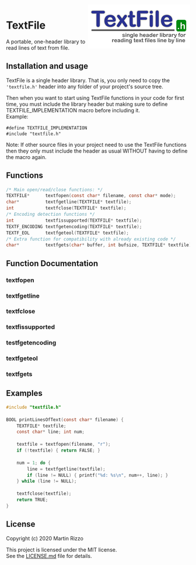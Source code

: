 <img alt="TextFile logo" src="develop/TextFile.png" align="right"/>


TextFile
========

A portable, one-header library to read lines of text from file.


Installation and usage
----------------------
TextFile is a single header library. That is, you only need to copy the `'textfile.h'` header into any folder of your project's source tree.

Then when you want to start using TextFile functions in your code for first time, you must include the library header but making sure to define TEXTFILE_IMPLEMENTATION macro before including it.  
Example:

    #define TEXTFILE_IMPLEMENTATION
    #include "textfile.h"

Note: If other source files in your project need to use the TextFile functions then they only must include the header as usual WITHOUT having to define the macro again.

Functions
---------

```C
/* Main open/read/close functions: */
TEXTFILE*      textfopen(const char* filename, const char* mode);
char*          textfgetline(TEXTFILE* textfile);
int            textfclose(TEXTFILE* textfile);
/* Encoding detection functions */
int            textfissupported(TEXTFILE* textfile);
TEXTF_ENCODING textfgetencoding(TEXTFILE* textfile);
TEXTF_EOL      textfgeteol(TEXTFILE* textfile);
/* Extra function for compatibility with already existing code */
char*          textfgets(char* buffer, int bufsize, TEXTFILE* textfile);
```

Function Documentation
----------------------

### textfopen
### textfgetline
### textfclose

### textfissupported
### testfgetencoding
### textfgeteol

### textfgets


Examples
--------

```C
#include "textfile.h"

BOOL printLinesOfText(const char* filename) {
    TEXTFILE* textfile;
    const char* line; int num;
    
    textfile = textfopen(filename, "r");
    if (!textfile) { return FALSE; }
    
    num = 1; do {
        line = textfgetline(textfile);
        if (line != NULL) { printf("%d: %s\n", num++, line); }
    } while (line != NULL);
    
    textfclose(textfile);
    return TRUE;
}

```

License
-------

Copyright (c) 2020 Martin Rizzo

This project is licensed under the MIT license.  
See the [LICENSE.md]("LICENSE.md") file for details.

